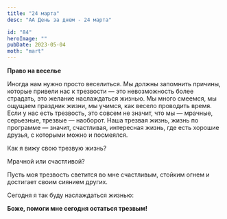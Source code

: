 ```yaml
---
title: "24 марта"
desc: "АА День за днем - 24 марта"

id: "84"
heroImage: ""
pubDate: 2023-05-04
moth: "mart"
---
```


**Право на веселье**

Иногда нам нужно просто веселиться. Мы должны запомнить причины, которые
привели нас к трезвости — это невозможность более страдать, это желание
наслаждаться жизнью. Мы много смеемся, мы ощущаем праздник жизни, мы учимся,
как весело проводить время. Если у нас есть трезвость, это совсем не значит,
что мы — мрачные, серьезные, трезвые — наоборот. Наша трезвая жизнь, жизнь по
программе — значит, счастливая, интересная жизнь, где есть хорошие друзья, с
которыми можно и посмеялся.

Как я вижу свою трезвую жизнь?

Мрачной или счастливой?

Пусть моя трезвость светится во мне счастливым, стойким огнем и достигает
своим сиянием других.

Сегодня я так буду наслаждаться жизнью:

**Боже, помоги мне сегодня остаться трезвым!**
